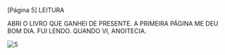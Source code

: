 [Página 5]
LEITURA

ABRI O LIVRO QUE GANHEI DE PRESENTE.
A PRIMEIRA PÁGINA ME DEU BOM DIA.
FUI LENDO.
QUANDO VI, ANOITECIA.


![5](./img/page_5-01.jpg)
